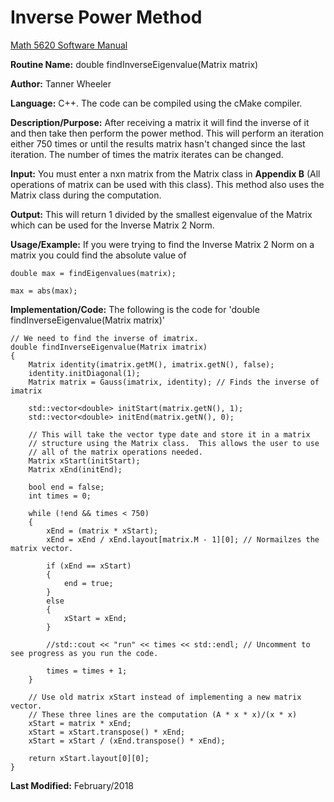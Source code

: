 # Inverse Power Method

[Math 5620 Software Manual](https://tannerwheeler.github.io/math5620/main)

**Routine Name:** double findInverseEigenvalue(Matrix matrix)

**Author:** Tanner Wheeler

**Language:** C++. The code can be compiled using the cMake compiler.

**Description/Purpose:** After receiving a matrix it will find the inverse of it and then take then perform the power method.  This will perform an iteration either 750 times or until the results matrix hasn't changed since the last iteration.  The number of times the matrix iterates can be changed.

**Input:** You must enter a nxn matrix from the Matrix class in **Appendix B** (All operations of matrix can be used with this class).  This method also uses the Matrix class during the computation.

**Output:** This will return 1 divided by the smallest eigenvalue of the Matrix which can be used for the Inverse Matrix 2 Norm.

**Usage/Example:** If you were trying to find the Inverse Matrix 2 Norm on a matrix you could find the absolute value of
```
double max = findEigenvalues(matrix);

max = abs(max);
```

**Implementation/Code:** The following is the code for 'double findInverseEigenvalue(Matrix matrix)'
```
// We need to find the inverse of imatrix.
double findInverseEigenvalue(Matrix imatrix)
{
  	Matrix identity(imatrix.getM(), imatrix.getN(), false);
  	identity.initDiagonal(1);
  	Matrix matrix = Gauss(imatrix, identity); // Finds the inverse of imatrix
	
	std::vector<double> initStart(matrix.getN(), 1);
	std::vector<double> initEnd(matrix.getN(), 0);

	// This will take the vector type date and store it in a matrix 
	// structure using the Matrix class.  This allows the user to use 
	// all of the matrix operations needed.
	Matrix xStart(initStart);
	Matrix xEnd(initEnd);

	bool end = false;
	int times = 0;

	while (!end && times < 750)
	{
		xEnd = (matrix * xStart);
		xEnd = xEnd / xEnd.layout[matrix.M - 1][0]; // Normailzes the matrix vector.

		if (xEnd == xStart)
		{
			end = true;
		}
		else
		{
			xStart = xEnd;
		}

		//std::cout << "run" << times << std::endl; // Uncomment to see progress as you run the code.

		times = times + 1;
	}

	// Use old matrix xStart instead of implementing a new matrix vector.
	// These three lines are the computation (A * x * x)/(x * x)
	xStart = matrix * xEnd;
	xStart = xStart.transpose() * xEnd;
	xStart = xStart / (xEnd.transpose() * xEnd);

	return xStart.layout[0][0];
}
```
**Last Modified:** February/2018
